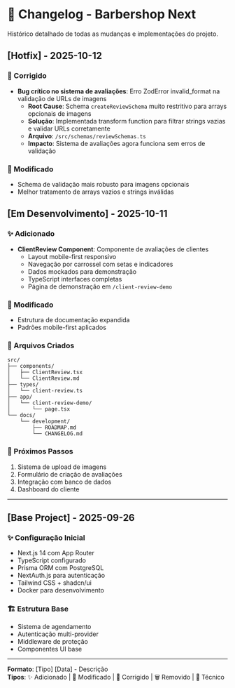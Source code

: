 # 📝 Changelog - Barbershop Next

Histórico detalhado de todas as mudanças e implementações do projeto.

## [Hotfix] - 2025-10-12

### 🐛 Corrigido
- **Bug crítico no sistema de avaliações**: Erro ZodError invalid_format na validação de URLs de imagens
  - **Root Cause**: Schema `createReviewSchema` muito restritivo para arrays opcionais de imagens
  - **Solução**: Implementada transform function para filtrar strings vazias e validar URLs corretamente
  - **Arquivo**: `/src/schemas/reviewSchemas.ts`
  - **Impacto**: Sistema de avaliações agora funciona sem erros de validação

### 🔄 Modificado
- Schema de validação mais robusto para imagens opcionais
- Melhor tratamento de arrays vazios e strings inválidas

## [Em Desenvolvimento] - 2025-10-11

### ✨ Adicionado
- **ClientReview Component**: Componente de avaliações de clientes
  - Layout mobile-first responsivo
  - Navegação por carrossel com setas e indicadores
  - Dados mockados para demonstração
  - TypeScript interfaces completas
  - Página de demonstração em `/client-review-demo`

### 🔄 Modificado
- Estrutura de documentação expandida
- Padrões mobile-first aplicados

### 📁 Arquivos Criados
```
src/
├── components/
│   ├── ClientReview.tsx
│   └── ClientReview.md
├── types/
│   └── client-review.ts
├── app/
│   └── client-review-demo/
│       └── page.tsx
└── docs/
    └── development/
        ├── ROADMAP.md
        └── CHANGELOG.md
```

### 🎯 Próximos Passos
1. Sistema de upload de imagens
2. Formulário de criação de avaliações
3. Integração com banco de dados
4. Dashboard do cliente

---

## [Base Project] - 2025-09-26

### ✨ Configuração Inicial
- Next.js 14 com App Router
- TypeScript configurado
- Prisma ORM com PostgreSQL
- NextAuth.js para autenticação
- Tailwind CSS + shadcn/ui
- Docker para desenvolvimento

### 🏗️ Estrutura Base
- Sistema de agendamento
- Autenticação multi-provider
- Middleware de proteção
- Componentes UI base

---

**Formato**: [Tipo] [Data] - Descrição  
**Tipos**: ✨ Adicionado | 🔄 Modificado | 🐛 Corrigido | 🗑️ Removido | 🔧 Técnico